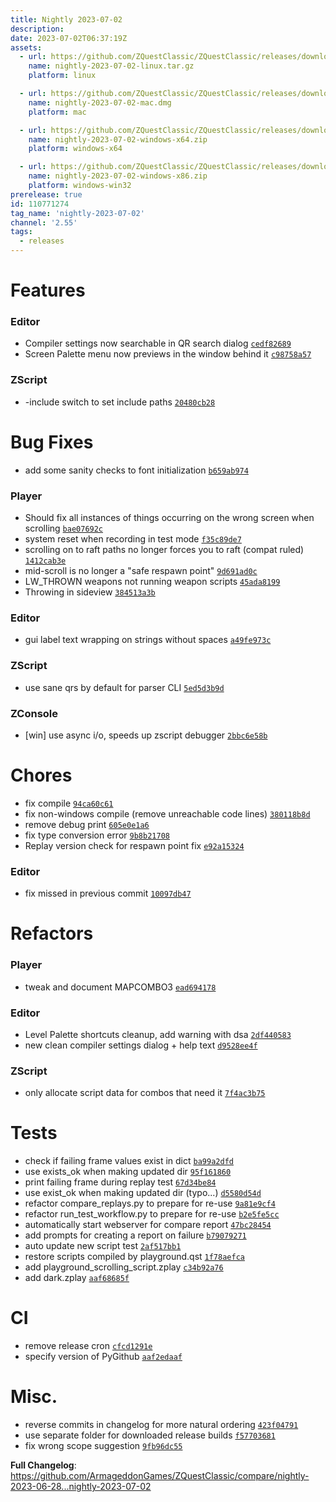 ```yaml
---
title: Nightly 2023-07-02
description: 
date: 2023-07-02T06:37:19Z
assets: 
  - url: https://github.com/ZQuestClassic/ZQuestClassic/releases/download/nightly-2023-07-02/nightly-2023-07-02-linux.tar.gz
    name: nightly-2023-07-02-linux.tar.gz
    platform: linux

  - url: https://github.com/ZQuestClassic/ZQuestClassic/releases/download/nightly-2023-07-02/nightly-2023-07-02-mac.dmg
    name: nightly-2023-07-02-mac.dmg
    platform: mac

  - url: https://github.com/ZQuestClassic/ZQuestClassic/releases/download/nightly-2023-07-02/nightly-2023-07-02-windows-x64.zip
    name: nightly-2023-07-02-windows-x64.zip
    platform: windows-x64

  - url: https://github.com/ZQuestClassic/ZQuestClassic/releases/download/nightly-2023-07-02/nightly-2023-07-02-windows-x86.zip
    name: nightly-2023-07-02-windows-x86.zip
    platform: windows-win32
prerelease: true
id: 110771274
tag_name: 'nightly-2023-07-02'
channel: '2.55'
tags:
  - releases
---
```


# Features

### Editor

- Compiler settings now searchable in QR search dialog [`cedf82689`](https://github.com/ArmageddonGames/ZQuestClassic/commit/cedf8268997d6939ce8a68bd630f25048aa6d995)
- Screen Palette menu now previews in the window behind it [`c98758a57`](https://github.com/ArmageddonGames/ZQuestClassic/commit/c98758a574ae147973398a2d1c517a4d1df00ad3)

### ZScript

- -include switch to set include paths [`20480cb28`](https://github.com/ArmageddonGames/ZQuestClassic/commit/20480cb285965c74ebd72e0f17cd7dff934e8747)

# Bug Fixes

- add some sanity checks to font initialization [`b659ab974`](https://github.com/ArmageddonGames/ZQuestClassic/commit/b659ab974871a880eaa0f7ef962349922ac5c8bf)

### Player

- Should fix all instances of things occurring on the wrong screen when scrolling [`bae07692c`](https://github.com/ArmageddonGames/ZQuestClassic/commit/bae07692c317193cc06b7c2ec9bbc27b1bb7ea7a)
- system reset when recording in test mode [`f35c89de7`](https://github.com/ArmageddonGames/ZQuestClassic/commit/f35c89de77c7ae590cef87099455b46fa817cda9)
- scrolling on to raft paths no longer forces you to raft (compat ruled) [`1412cab3e`](https://github.com/ArmageddonGames/ZQuestClassic/commit/1412cab3e5b383404ec1899726796c95a44cad29)
- mid-scroll is no longer a "safe respawn point" [`9d691ad0c`](https://github.com/ArmageddonGames/ZQuestClassic/commit/9d691ad0cb7495c6937deee15d5a77e4fee12f5f)
- LW_THROWN weapons not running weapon scripts [`45ada8199`](https://github.com/ArmageddonGames/ZQuestClassic/commit/45ada81998aa968a2fc02e5730368bde80b8cdd4)
- Throwing in sideview [`384513a3b`](https://github.com/ArmageddonGames/ZQuestClassic/commit/384513a3b8d0a30b4ae551574955fd6a7cbaab9f)

### Editor

- gui label text wrapping on strings without spaces [`a49fe973c`](https://github.com/ArmageddonGames/ZQuestClassic/commit/a49fe973cf931350d6acde4e91a880b6245bdece)

### ZScript

- use sane qrs by default for parser CLI [`5ed5d3b9d`](https://github.com/ArmageddonGames/ZQuestClassic/commit/5ed5d3b9db2efd7c5eec62f3e13d02b74b5e4bb2)

### ZConsole

- [win] use async i/o, speeds up zscript debugger [`2bbc6e58b`](https://github.com/ArmageddonGames/ZQuestClassic/commit/2bbc6e58b6d1a44b971a687a3225662c6cd4c716)

# Chores

- fix compile [`94ca60c61`](https://github.com/ArmageddonGames/ZQuestClassic/commit/94ca60c6125b42acc6a306cf5f976d943ac21842)
- fix non-windows compile (remove unreachable code lines) [`380118b8d`](https://github.com/ArmageddonGames/ZQuestClassic/commit/380118b8d285a940edf7614ac9cd161383dc57d6)
- remove debug print [`605e0e1a6`](https://github.com/ArmageddonGames/ZQuestClassic/commit/605e0e1a6f2ae39621aa384e7ec7c5c911cac559)
- fix type conversion error [`9b8b21708`](https://github.com/ArmageddonGames/ZQuestClassic/commit/9b8b21708501220315f9c69785e957e38d3615c3)
- Replay version check for respawn point fix [`e92a15324`](https://github.com/ArmageddonGames/ZQuestClassic/commit/e92a15324e57e65a7f4c733fd40fe15c499b63be)

### Editor

- fix missed in previous commit [`10097db47`](https://github.com/ArmageddonGames/ZQuestClassic/commit/10097db47c47f03ee58eef43b8c7db8fe704c78e)

# Refactors

### Player

- tweak and document MAPCOMBO3 [`ead694178`](https://github.com/ArmageddonGames/ZQuestClassic/commit/ead694178f7a9194af4f4a43543c9a9b52e0d6e3)

### Editor

- Level Palette shortcuts cleanup, add warning with dsa [`2df440583`](https://github.com/ArmageddonGames/ZQuestClassic/commit/2df44058304ca172d120602236ad4df595c4b252)
- new clean compiler settings dialog + help text [`d9528ee4f`](https://github.com/ArmageddonGames/ZQuestClassic/commit/d9528ee4f7bb3a9df39c990b84d8c3da9118ca9e)

### ZScript

- only allocate script data for combos that need it [`7f4ac3b75`](https://github.com/ArmageddonGames/ZQuestClassic/commit/7f4ac3b751aee2d28b00c858f30ef57e359a9f3d)

# Tests

- check if failing frame values exist in dict [`ba99a2dfd`](https://github.com/ArmageddonGames/ZQuestClassic/commit/ba99a2dfda43a18518d2858d12b56775fe05bd9c)
- use exists_ok when making updated dir [`95f161860`](https://github.com/ArmageddonGames/ZQuestClassic/commit/95f161860975c80b9b7b51516d484ed6f9d090bd)
- print failing frame during replay test [`67d34be84`](https://github.com/ArmageddonGames/ZQuestClassic/commit/67d34be8475e9502311f15f78b7c93606150727e)
- use exist_ok when making updated dir (typo...) [`d5580d54d`](https://github.com/ArmageddonGames/ZQuestClassic/commit/d5580d54df4388d553cad90e2f3c2fb45b97593a)
- refactor compare_replays.py to prepare for re-use [`9a81e9cf4`](https://github.com/ArmageddonGames/ZQuestClassic/commit/9a81e9cf487b051f09626bcf5501eb0dca94939c)
- refactor run_test_workflow.py to prepare for re-use [`b2e5fe5cc`](https://github.com/ArmageddonGames/ZQuestClassic/commit/b2e5fe5ccf8614e4d013c2049a083e267322b94b)
- automatically start webserver for compare report [`47bc28454`](https://github.com/ArmageddonGames/ZQuestClassic/commit/47bc28454457d0841edfd7c33dd3d915950ee6c1)
- add prompts for creating a report on failure [`b79079271`](https://github.com/ArmageddonGames/ZQuestClassic/commit/b790792718562552f2f4cd1175627fe9bd313e07)
- auto update new script test [`2af517bb1`](https://github.com/ArmageddonGames/ZQuestClassic/commit/2af517bb13e910871dc48542c5b8e5c886f8335f)
- restore scripts compiled by playground.qst [`1f78aefca`](https://github.com/ArmageddonGames/ZQuestClassic/commit/1f78aefcaded28885143260e919de848abf62423)
- add playground_scrolling_script.zplay [`c34b92a76`](https://github.com/ArmageddonGames/ZQuestClassic/commit/c34b92a76a9662eab922761ec3c542894a5f24b0)
- add dark.zplay [`aaf68685f`](https://github.com/ArmageddonGames/ZQuestClassic/commit/aaf68685f0c685faf26c412cf7fded06c2041397)

# CI

- remove release cron [`cfcd1291e`](https://github.com/ArmageddonGames/ZQuestClassic/commit/cfcd1291e4151cf1de339fb5b4271b68fb6a911e)
- specify version of PyGithub [`aaf2edaaf`](https://github.com/ArmageddonGames/ZQuestClassic/commit/aaf2edaaf7387fcdc692c29c7ae27e7811de4208)

# Misc.

- reverse commits in changelog for more natural ordering [`423f04791`](https://github.com/ArmageddonGames/ZQuestClassic/commit/423f04791ae396389b0acf44905b2abc7d07ad90)
- use separate folder for downloaded release builds [`f57703681`](https://github.com/ArmageddonGames/ZQuestClassic/commit/f577036813c26beb372e245949f3397f09279d17)
- fix wrong scope suggestion [`9fb96dc55`](https://github.com/ArmageddonGames/ZQuestClassic/commit/9fb96dc5516317b43dffdae8ed80e45835acb644)



**Full Changelog**: https://github.com/ArmageddonGames/ZQuestClassic/compare/nightly-2023-06-28...nightly-2023-07-02
